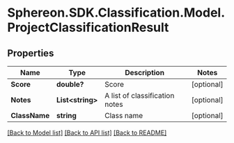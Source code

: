 # Sphereon.SDK.Classification.Model.ProjectClassificationResult
## Properties

Name | Type | Description | Notes
------------ | ------------- | ------------- | -------------
**Score** | **double?** | Score | [optional] 
**Notes** | **List&lt;string&gt;** | A list of classification notes | [optional] 
**ClassName** | **string** | Class name | [optional] 

[[Back to Model list]](../README.md#documentation-for-models) [[Back to API list]](../README.md#documentation-for-api-endpoints) [[Back to README]](../README.md)

